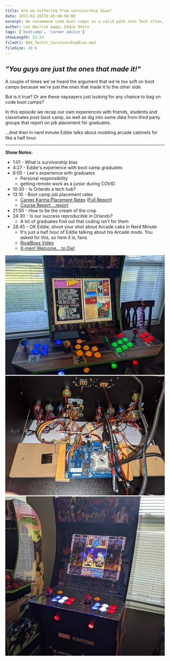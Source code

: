 ```yaml
---
title: Are we suffering from survivorship bias?
date: 2021-02-26T15:45:00-04:00
excerpt: We recommend code boot camps as a valid path into Tech often, but we're both boot camp success stories. Are we unfairly biased?
author: Lee Warrick &amp; Eddie Otero
tags: ['bootcamp', 'career advice']
showLength: 52:53
fileUrl: 064_TechJr_SurvivorshipBias.mp3
fileSize: 49.6
---
```


## _"You guys are just the ones that made it!"_

A couple of times we've heard the argument that we're too soft on boot camps because we're just the ones that made it to the other side.

But is it true? Or are these naysayers just looking for any chance to bag on code boot camps?

In this episode we recap our own experiences with friends, students and classmates post-boot camp, as well as dig into some data from third party groups that report on job placement for graduates.

...And then in nerd minute Eddie talks about modding arcade cabinets for like a half hour.

---

**Show Notes:**

* 1:01 - What is survivorship bias
* 4:27 - Eddie's experience with boot camp graduates
* 6:05 - Lee's experience with graduates
  * Personal responsibility
  * getting remote work as a junior during COVID
* 10:30 - Is Orlando a tech hub?
* 13:10 - Boot camp job placement rates
  * [Career Karma Placement Rates](https://careerkarma.com/blog/coding-bootcamp-job-placement/) ([Full Report](https://careerkarma.com/blog/bootcamp-market-report-2020/))
  * [Course Report ...report](https://www.coursereport.com/reports/coding-bootcamp-job-placement-report-2019)
* 21:50 - How to be the cream of the crop
* 24:30 - Is our success reproducible in Orlando?
  * A lot of graduates find out that coding isn't for them
* 28:45 - OK Eddie, shoot your shot about Arcade cabs in Nerd Minute
  * It's just a half hour of Eddie talking about his Arcade mods. You asked for this, so here it is, fans.
  * [RivalBoss Video](https://www.youtube.com/watch?v=lfHvDfvYKPU&t=0s)
  * [X-men! Welcome... to Die!](https://youtu.be/IdAmkx8eAos)

![](./tmntcab.jpg)
![](./tmntcabguts.jpg)
![](./marvelCab.jpg)

